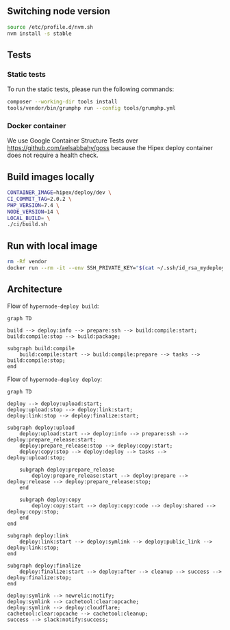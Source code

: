 ## Switching node version

```bash
source /etc/profile.d/nvm.sh
nvm install -s stable
```

## Tests

### Static tests
To run the static tests, please run the following commands:

```bash
composer --working-dir tools install
tools/vendor/bin/grumphp run --config tools/grumphp.yml
```

### Docker container
We use Google Container Structure Tests over https://github.com/aelsabbahy/goss because the Hipex deploy container does not require a health check.

## Build images locally

```bash
CONTAINER_IMAGE=hipex/deploy/dev \
CI_COMMIT_TAG=2.0.2 \
PHP_VERSION=7.4 \
NODE_VERSION=14 \
LOCAL_BUILD= \
./ci/build.sh
```

## Run with local image 

```bash
rm -Rf vendor
docker run --rm -it --env SSH_PRIVATE_KEY="$(cat ~/.ssh/id_rsa_mydeploykey | base64)" -v ${PWD}:/build hipex/deploy/dev:2.1.0-php7.3-node13 hipex-deploy build -vvv
```

## Architecture

Flow of `hypernode-deploy build`:

```mermaid
graph TD

build --> deploy:info --> prepare:ssh --> build:compile:start;
build:compile:stop --> build:package;

subgraph build:compile
    build:compile:start --> build:compile:prepare --> tasks --> build:compile:stop;
end
```

Flow of `hypernode-deploy deploy`:

```mermaid
graph TD

deploy --> deploy:upload:start;
deploy:upload:stop --> deploy:link:start;
deploy:link:stop --> deploy:finalize:start;

subgraph deploy:upload
    deploy:upload:start --> deploy:info --> prepare:ssh --> deploy:prepare_release:start;
    deploy:prepare_release:stop --> deploy:copy:start;
    deploy:copy:stop --> deploy:deploy --> tasks --> deploy:upload:stop;

    subgraph deploy:prepare_release
        deploy:prepare_release:start --> deploy:prepare --> deploy:release --> deploy:prepare_release:stop;
    end
    
    subgraph deploy:copy
        deploy:copy:start --> deploy:copy:code --> deploy:shared --> deploy:copy:stop;
    end
end

subgraph deploy:link
    deploy:link:start --> deploy:symlink --> deploy:public_link --> deploy:link:stop;
end

subgraph deploy:finalize
    deploy:finalize:start --> deploy:after --> cleanup --> success --> deploy:finalize:stop;
end

deploy:symlink --> newrelic:notify;
deploy:symlink --> cachetool:clear:opcache;
deploy:symlink --> deploy:cloudflare;
cachetool:clear:opcache --> cachetool:cleanup;
success --> slack:notify:success;
```
